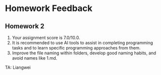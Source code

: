 # Homework Feedback

## Homework 2
1. Your assignment score is 7.0/10.0.
2. It is recommended to use AI tools to assist in completing programming tasks and to learn specific programming approaches from them.
3. Improve the file naming within folders, develop good naming habits, and avoid names like 1.md.

TA: Liangwei
